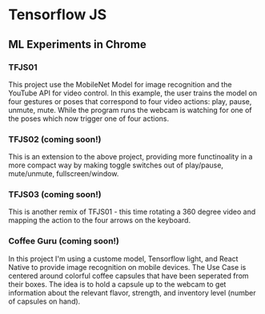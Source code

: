# Tensorflow JS
## ML Experiments in Chrome

### TFJS01
This project use the MobileNet Model for image recognition and the YouTube API for video control. In this example, the user trains the model on four gestures or poses that correspond to four video actions: play, pause, unmute, mute. While the program runs the webcam is watching for one of the poses which now trigger one of four actions.

### TFJS02 (coming soon!)
This is an extension to the above project, providing more functinoality in a more compact way by making toggle switches out of play/pause, mute/unmute, fullscreen/window.

### TFJS03 (coming soon!)
This is another remix of TFJS01 - this time rotating a 360 degree video and mapping the action to the four arrows on the keyboard.

### Coffee Guru (coming soon!)
In this project I'm using a custome model, Tensorflow light, and React Native to provide image recognition on mobile devices. The Use Case is centered around colorful coffee capsules that have been seperated from their boxes. The idea is to hold a capsule up to the webcam to get information about the relevant flavor, strength, and inventory level (number of capsules on hand).
